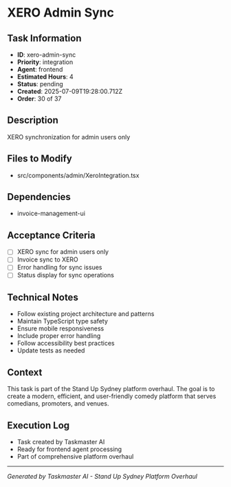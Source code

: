 # XERO Admin Sync

## Task Information
- **ID**: xero-admin-sync
- **Priority**: integration
- **Agent**: frontend
- **Estimated Hours**: 4
- **Status**: pending
- **Created**: 2025-07-09T19:28:00.712Z
- **Order**: 30 of 37

## Description
XERO synchronization for admin users only

## Files to Modify
- src/components/admin/XeroIntegration.tsx

## Dependencies
- invoice-management-ui

## Acceptance Criteria
- [ ] XERO sync for admin users only
- [ ] Invoice sync to XERO
- [ ] Error handling for sync issues
- [ ] Status display for sync operations

## Technical Notes
- Follow existing project architecture and patterns
- Maintain TypeScript type safety
- Ensure mobile responsiveness
- Include proper error handling
- Follow accessibility best practices
- Update tests as needed

## Context
This task is part of the Stand Up Sydney platform overhaul. The goal is to create a modern, efficient, and user-friendly comedy platform that serves comedians, promoters, and venues.

## Execution Log
- Task created by Taskmaster AI
- Ready for frontend agent processing
- Part of comprehensive platform overhaul

---
*Generated by Taskmaster AI - Stand Up Sydney Platform Overhaul*
